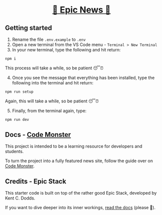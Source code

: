 <div align="center">
  <h1 align="center"><a href="https://www.epicweb.dev/epic-stack">📰 Epic News 📰</a></h1>

</div>

## Getting started

1. Rename the file `.env.example` to `.env`
2. Open a new terminal from the VS Code menu - `Terminal > New Terminal`
3. In your new terminal, type the following and hit return:

```sh
npm i
```

This process will take a while, so be patient 😴⏰

4. Once you see the message that everything has been installed, type the
   following into the terminal and hit return:

```sh
npm run setup
```

Again, this will take a while, so be patient 😴⏰

5. Finally, from the terminal again, type:

```sh
npm run dev
```

## Docs - [Code Monster](https://gedsargent.github.io/code-monster/guides/epic-news/root-tsx/)

This project is intended to be a learning resource for developers and students.

To turn the project into a fully featured news site, follow the guide over on
[Code Monster](https://gedsargent.github.io/code-monster/guides/epic-news/root-tsx/).

## Credits - Epic Stack

This starter code is built on top of the rather good Epic Stack, developed by
Kent C. Dodds.

If you want to dive deeper into its inner workings,
[read the docs](https://github.com/epicweb-dev/epic-stack/blob/main/docs)
(please 🙏).
